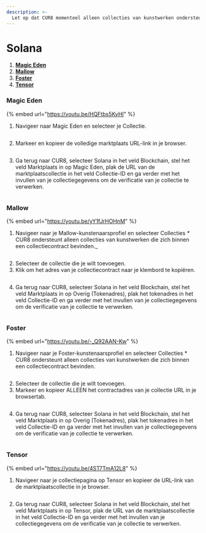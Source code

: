 ```yaml
---
description: >-
  Let op dat CUR8 momenteel alleen collecties van kunstwerken ondersteunt die zich binnen een collectiecontract bevinden.
---
```


# Solana

1. [**Magic Eden**](solana.md#magic-eden)
2. [**Mallow**](solana.md#mallow)
3. [**Foster**](solana.md#foster)
4. [**Tensor**](solana.md#tensor)

### Magic Eden

{% embed url="https://youtu.be/HQFtbs5KyHI" %}

1. Navigeer naar Magic Eden en selecteer je Collectie.

<figure><img src="../../.gitbook/assets/Screenshot 2024-08-30 at 07.27.41.png" alt=""><figcaption></figcaption></figure>

2. Markeer en kopieer de volledige marktplaats URL-link in je browser.

<figure><img src="../../.gitbook/assets/Screenshot 2024-09-17 at 15.43.19.png" alt=""><figcaption></figcaption></figure>

3. Ga terug naar CUR8, selecteer Solana in het veld Blockchain, stel het veld Marktplaats in op Magic Eden, plak de URL van de marktplaatscollectie in het veld Collectie-ID en ga verder met het invullen van je collectiegegevens om de verificatie van je collectie te verwerken.

<figure><img src="../../.gitbook/assets/Screenshot 2025-01-31 at 11.14.48.png" alt=""><figcaption></figcaption></figure>

### Mallow

{% embed url="https://youtu.be/yY1fJrHOHnM" %}

1. Navigeer naar je Mallow-kunstenaarsprofiel en selecteer Collecties _\*_ CUR8 ondersteunt alleen collecties van kunstwerken die zich binnen een collectiecontract bevinden._

<figure><img src="../../.gitbook/assets/Screenshot 2024-09-17 at 15.11.53.png" alt=""><figcaption></figcaption></figure>

2. Selecteer de collectie die je wilt toevoegen.
3. Klik om het adres van je collectiecontract naar je klembord te kopiëren.

<figure><img src="../../.gitbook/assets/Screenshot 2024-09-17 at 15.13.37.png" alt=""><figcaption></figcaption></figure>

4. Ga terug naar CUR8, selecteer Solana in het veld Blockchain, stel het veld Marktplaats in op Overig (Tokenadres), plak het tokenadres in het veld Collectie-ID en ga verder met het invullen van je collectiegegevens om de verificatie van je collectie te verwerken.

<figure><img src="../../.gitbook/assets/Screenshot 2025-01-31 at 11.17.25.png" alt=""><figcaption></figcaption></figure>

### Foster

{% embed url="https://youtu.be/-_Q92AAN-Kw" %}

1. Navigeer naar je Foster-kunstenaarsprofiel en selecteer Collecties \* CUR8 ondersteunt alleen collecties van kunstwerken die zich binnen een collectiecontract bevinden.

<figure><img src="../../.gitbook/assets/Screenshot 2024-09-17 at 15.25.46.png" alt=""><figcaption></figcaption></figure>

2. Selecteer de collectie die je wilt toevoegen.
3. Markeer en kopieer ALLEEN het contractadres van je collectie URL in je browsertab.

<figure><img src="../../.gitbook/assets/Screenshot 2024-09-17 at 15.27.35.png" alt=""><figcaption></figcaption></figure>

4. Ga terug naar CUR8, selecteer Solana in het veld Blockchain, stel het veld Marktplaats in op Overig (Tokenadres), plak het tokenadres in het veld Collectie-ID en ga verder met het invullen van je collectiegegevens om de verificatie van je collectie te verwerken.

<figure><img src="../../.gitbook/assets/Screenshot 2025-01-31 at 11.17.25.png" alt=""><figcaption></figcaption></figure>

### Tensor

{% embed url="https://youtu.be/4ST7TmA12L8" %}

1. Navigeer naar je collectiepagina op Tensor en kopieer de URL-link van de marktplaatscollectie in je browser.

<figure><img src="../../.gitbook/assets/Screenshot 2024-09-19 at 15.50.41.png" alt=""><figcaption></figcaption></figure>

2. Ga terug naar CUR8, selecteer Solana in het veld Blockchain, stel het veld Marktplaats in op Tensor, plak de URL van de marktplaatscollectie in het veld Collectie-ID en ga verder met het invullen van je collectiegegevens om de verificatie van je collectie te verwerken.

<figure><img src="../../.gitbook/assets/Screenshot 2025-01-31 at 11.20.42.png" alt=""><figcaption></figcaption></figure>